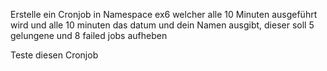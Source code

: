 Erstelle ein Cronjob in Namespace ex6 welcher alle 10 Minuten ausgeführt wird und alle 10 minuten das datum und dein Namen ausgibt, dieser soll 5 gelungene und 8 failed jobs aufheben

Teste diesen Cronjob